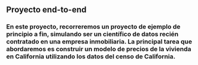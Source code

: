 ## Proyecto end-to-end

### En este proyecto, recorreremos un proyecto de ejemplo de principio a fin, simulando ser un científico de datos recién contratado en una empresa inmobiliaria. La principal tarea que abordaremos es construir un modelo de precios de la vivienda en California utilizando los datos del censo de California.
